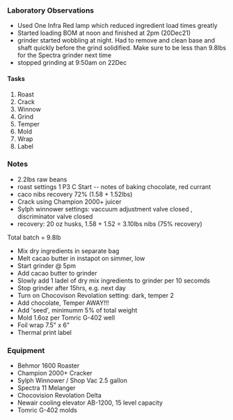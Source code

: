 ### Laboratory Observations
- Used One Infra Red lamp which reduced ingredient load times greatly
- Started loading BOM at noon and finished at 2pm (20Dec21)
- grinder started wobbling at night. Had to remove and clean base and shaft quickly before the grind solidified. Make sure to be less than 9.8lbs for the Spectra grinder next time
- stopped grinding at 9:50am on 22Dec


#### Tasks
1. Roast
2. Crack
3. Winnow
4. Grind
5. Temper
6. Mold
7. Wrap
8. Label

### Notes
- 2.2lbs raw beans
- roast settings 1 P3 C Start
  -- notes of baking chocolate, red currant
- caco nibs recovery 72% (1.58 + 1.52lbs)
- Crack using Champion 2000+ juicer 
- Sylph winnower settings: vaccuum adjustment valve closed , discriminator valve closed
- recovery: 20 oz husks, 1.58 + 1.52 = 3.10lbs nibs (75% recovery) 

Total batch = 9.8lb
- Mix dry ingredients in separate bag
- Melt cacao butter in instapot on simmer, low
- Start grinder @ 5pm
- Add cacao butter to grinder 
- Slowly add 1 ladel of dry mix ingredients to grinder per 10 secomds 
- Stop grinder after 15hrs, e.g. next day
- Turn on Chocovison Revolation setting: dark, temper 2
- Add chocolate, Temper AWAY!!!
- Add 'seed', minimumm 5% of total weight
- Mold 1.6oz per Tomric G-402 well
- Foil wrap 7.5" x 6" 
- Thermal print label

### Equipment
- Behmor 1600 Roaster
- Champion 2000+ Cracker
- Sylph Winnower / Shop Vac 2.5 gallon
- Spectra 11 Melanger
- Chocovision Revolation Delta
- Newair cooling elevator AB-1200, 15 level capacity
- Tomric G-402 molds
